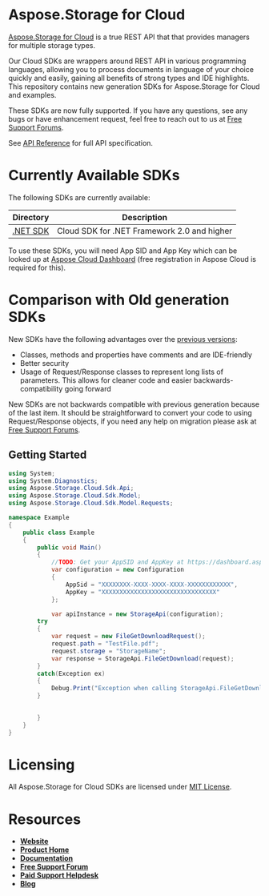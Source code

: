 # Aspose.Storage for Cloud
[Aspose.Storage for Cloud](https://apireference.aspose.cloud/storage/) is a true REST API that that provides managers for multiple storage types.

Our Cloud SDKs are wrappers around REST API in various programming languages, allowing you to process documents in language of your choice quickly and easily, gaining all benefits of strong types and IDE highlights. This repository contains new generation SDKs for Aspose.Storage for Cloud and examples.

These SDKs are now fully supported. If you have any questions, see any bugs or have enhancement request, feel free to reach out to us at [Free Support Forums](https://forum.aspose.cloud/).
 
See [API Reference](https://apireference.aspose.cloud/storage/) for full API specification.

# Currently Available SDKs

The following SDKs are currently available:

Directory | Description
--------- | -----------
[.NET SDK](https://github.com/aspose-storage-cloud/aspose-storage-cloud-dotnet) | Cloud SDK for .NET Framework 2.0 and higher

To use these SDKs, you will need App SID and App Key which can be looked up at [Aspose Cloud Dashboard](https://dashboard.aspose.cloud/#/apps) (free registration in Aspose Cloud is required for this).

# Comparison with Old generation SDKs
New SDKs have the following advantages over the [previous versions](https://github.com/aspose-total/Aspose.Total-for-Cloud/tree/master/SDKs/Aspose.Storage-Cloud-SDK-for-.NET):
+ Classes, methods and properties have comments and are IDE-friendly
+ Better security
+ Usage of Request/Response classes to represent long lists of parameters. This allows for cleaner code and easier backwards-compatibility going forward

New SDKs are not backwards compatible with previous generation because of the last item. It should be straightforward to convert your code to using Request/Response objects, if you need any help on migration please ask at [Free Support Forums](https://forum.aspose.cloud/).

## Getting Started

```csharp
using System;
using System.Diagnostics;
using Aspose.Storage.Cloud.Sdk.Api;
using Aspose.Storage.Cloud.Sdk.Model;
using Aspose.Storage.Cloud.Sdk.Model.Requests;

namespace Example
{
    public class Example
    {
        public void Main()
        {
            //TODO: Get your AppSID and AppKey at https://dashboard.aspose.cloud (free registration is required).
            var configuration = new Configuration
            {
                AppSid = "XXXXXXXX-XXXX-XXXX-XXXX-XXXXXXXXXXXX",
                AppKey = "XXXXXXXXXXXXXXXXXXXXXXXXXXXXXXXX"
            };

            var apiInstance = new StorageApi(configuration);
	    try
	    {		
		    var request = new FileGetDownloadRequest();
		    request.path = "TestFile.pdf";
		    request.storage = "StorageName";
		    var response = StorageApi.FileGetDownload(request);
	    }
	    catch(Exception ex)
	    {
	    	Debug.Print("Exception when calling StorageApi.FileGetDownload: " + e.Message);
	    }
            

        }
    }
}
```

# Licensing
All Aspose.Storage for Cloud SDKs are licensed under [MIT License](LICENSE).

# Resources
+ [**Website**](https://www.aspose.cloud)
+ [**Product Home**](https://products.aspose.cloud/storage/cloud)
+ [**Documentation**](https://docs.aspose.cloud/display/storagecloud/Home)
+ [**Free Support Forum**](https://forum.aspose.cloud/c/storage)
+ [**Paid Support Helpdesk**](https://helpdesk.aspose.cloud/)
+ [**Blog**](https://blog.aspose.cloud/category/aspose-products/)

